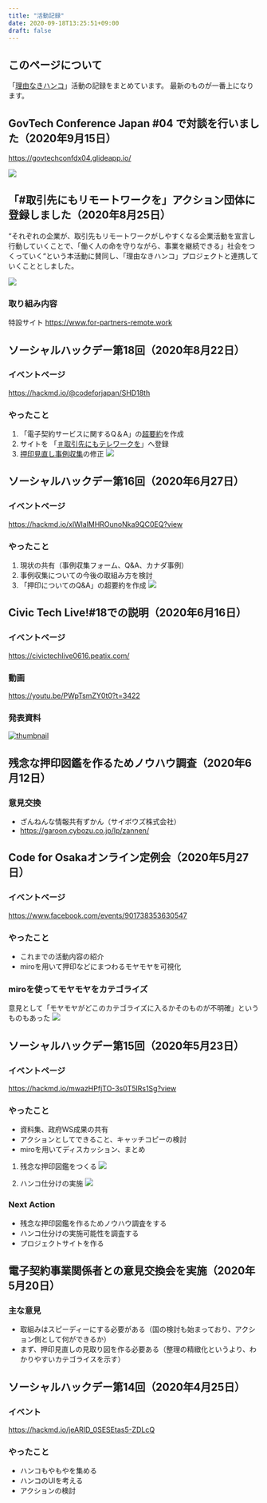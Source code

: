 ```yaml
---
title: "活動記録"
date: 2020-09-18T13:25:51+09:00
draft: false
---
```


## このページについて
「[理由なきハンコ](https://stamping.code4japan.org/)」活動の記録をまとめています。
最新のものが一番上になります。

## GovTech Conference Japan #04 で対談を行いました（2020年9月15日）
https://govtechconfdx04.glideapp.io/

![](https://i.imgur.com/fLCfQAS.jpg)


## 「#取引先にもリモートワークを」アクション団体に登録しました（2020年8月25日）
“それぞれの企業が、取引先もリモートワークがしやすくなる企業活動を宣言し行動していくことで、「働く人の命を守りながら、事業を継続できる」社会をつくっていく“という本活動に賛同し、「理由なきハンコ」プロジェクトと連携していくこととしました。

![](https://i.imgur.com/cEvXzvm.jpg)

### 取り組み内容
特設サイト
https://www.for-partners-remote.work

## ソーシャルハックデー第18回（2020年8月22日）
### イベントページ
https://hackmd.io/@codeforjapan/SHD18th
### やったこと
1. 「電子契約サービスに関するQ＆A」の[超要約](https://stamping.code4japan.org/projects/qa-about-electronic-contract/)を作成
2. サイトを 「[＃取引先にもテレワークを](https://www.for-partners-remote.work/)」へ登録
3. [押印見直し事例収集](https://stamping.code4japan.org/projects/form/)の修正
![](https://i.imgur.com/QexBbSW.png)


## ソーシャルハックデー第16回（2020年6月27日）
### イベントページ
https://hackmd.io/xlWlalMHROunoNka9QC0EQ?view
### やったこと
1. 現状の共有（事例収集フォーム、Q&A、カナダ事例）
1. 事例収集についての今後の取組み方を検討
1. 「押印についてのQ&A」の超要約を作成
![](https://i.imgur.com/TWx1ygf.png)


## Civic Tech Live!#18での説明（2020年6月16日）
### イベントページ
https://civictechlive0616.peatix.com/
### 動画
https://youtu.be/PWpTsmZY0t0?t=3422
### 発表資料
[![thumbnail](https://files.speakerdeck.com/presentations/afe2003553d74c2f93dd0907123a33c9/slide_9.jpg?15722966)](https://speakerdeck.com/kken78/li-you-nakihanko-puroziekutonituite)
<script async class="speakerdeck-embed" data-slide="10" data-id="afe2003553d74c2f93dd0907123a33c9" data-ratio="1.77777777777778" src="//speakerdeck.com/assets/embed.js"></script>


## 残念な押印図鑑を作るためノウハウ調査（2020年6月12日）
### 意見交換
- ざんねんな情報共有ずかん（サイボウズ株式会社）
- https://garoon.cybozu.co.jp/lp/zannen/


## Code for Osakaオンライン定例会（2020年5月27日）
### イベントページ
https://www.facebook.com/events/901738353630547
### やったこと
- これまでの活動内容の紹介
- miroを用いて押印などにまつわるモヤモヤを可視化
### miroを使ってモヤモヤをカテゴライズ
意見として「モヤモヤがどこのカテゴライズに入るかそのものが不明確」というものもあった
![](https://i.imgur.com/HkvnzJl.jpg)

## ソーシャルハックデー第15回（2020年5月23日）
### イベントページ
https://hackmd.io/mwazHPfjTO-3s0T5lRs1Sg?view
### やったこと
- 資料集、政府WS成果の共有
- アクションとしてできること、キャッチコピーの検討
- miroを用いてディスカッション、まとめ
1. 残念な押印図鑑をつくる
![](https://i.imgur.com/1lu4C8i.jpg)

2. ハンコ仕分けの実施
![](https://i.imgur.com/6sRhOv7.jpg)


### Next Action
- 残念な押印図鑑を作るためノウハウ調査をする
- ハンコ仕分けの実施可能性を調査する
- プロジェクトサイトを作る

## 電子契約事業関係者との意見交換会を実施（2020年5月20日）
### 主な意見
- 取組みはスピーディーにする必要がある（国の検討も始まっており、アクション側として何ができるか）
- まず、押印見直しの見取り図を作る必要ある（整理の精緻化というより、わかりやすいカテゴライスを示す）

## ソーシャルハックデー第14回（2020年4月25日）
### イベント
https://hackmd.io/jeARID_0SESEtas5-ZDLcQ
### やったこと
- ハンコもやもやを集める
- ハンコのUIを考える
- アクションの検討


